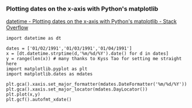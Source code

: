 ###  Plotting dates on the x-axis with Python's matplotlib


[datetime - Plotting dates on the x-axis with Python's matplotlib - Stack Overflow](https://stackoverflow.com/questions/9627686/plotting-dates-on-the-x-axis-with-pythons-matplotlib "datetime - Plotting dates on the x-axis with Python's matplotlib - Stack Overflow")


 

```
import datetime as dt

dates = ['01/02/1991','01/03/1991','01/04/1991']
x = [dt.datetime.strptime(d,'%m/%d/%Y').date() for d in dates]
y = range(len(x)) # many thanks to Kyss Tao for setting me straight here
import matplotlib.pyplot as plt
import matplotlib.dates as mdates

plt.gca().xaxis.set_major_formatter(mdates.DateFormatter('%m/%d/%Y'))
plt.gca().xaxis.set_major_locator(mdates.DayLocator())
plt.plot(x,y)
plt.gcf().autofmt_xdate()
```
